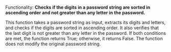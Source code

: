 Functionality: **Checks if the digits in a password string are sorted in ascending order and not greater than any letter in the password.**

This function takes a password string as input, extracts its digits and letters, and checks if the digits are sorted in ascending order. It also verifies that the last digit is not greater than any letter in the password. If both conditions are met, the function returns True; otherwise, it returns False. The function does not modify the original password string.